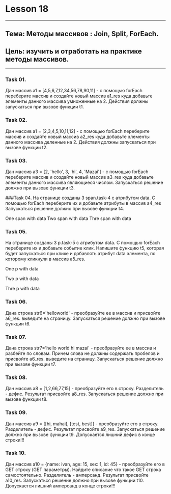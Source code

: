 # Lesson 18

---
## Тема: Методы массивов :  Join, Split, ForEach.
## Цель: изучить и отработать на практике методы массивов.

---

### Task 01. 
Дан массив a1 = [4,5,6,7,12,34,56,78,90,11] - с помощью forEach переберите массив и создайте новый массив a1_res куда добавьте элементы данного массива умноженные на 2. Действия должны запускаться при вызове функции t1.


### Task 02. 
Дан массив a1 = [2,3,4,5,10,11,12] - с помощью forEach переберите массив и создайте новый массив a2_res куда добавьте элементы данного массива деленные на 2. Действия должны запускаться при вызове функции t2.


### Task 03. 
Дан массив a3 = [2, 'hello', 3, 'hi', 4, 'Mazai'] - с помощью forEach переберите массив и создайте новый массив a3_res куда добавьте элементы данного массива являющиеся числом. Запускаться решение должно при вызове функции t3.


###Task 04. 
На странице созданы 3 span.task-4 c атрибутом data. С помощью forEach переберите их и добавьте атрибуты в массив a4_res Запускаться решение должно при вызове функции t4.

One span with data Two span with data Thre span with data

### Task 05. 
На странице созданы 3 p.task-5 c атрибутом data. С помощью forEach переберите их и добавьте событие клик. Напишите функцию t5, которая будет запускаться при клике и добавлять атрибут data элемента, по которому кликнули в массив a5_res.

One p with data

Two p with data

Thre p with data

### Task 06.
Дана строка str6='helloworld' - преобразуйте ее в массив и присвойте a6_res. выведите на страницу. Запускаться решение должно при вызове функции t6.


### Task 07. 
Дана строка str7='hello world hi mazai' - преобразуйте ее в массив и разбейте по словам. Причем слова не должны содержать пробелов и присвойте a6_res. выведите на страницу. Запускаться решение должно при вызове функции t7.


### Task 08. 
Дан массив a8 = [1,2,66,77,15] - преобразуйте его в строку. Разделитель - дефис. Результат присвойте a8_res. Запускаться решение должно при вызове функции t8.


### Task 09. 
Дан массив a9 = [[hi, mahai], [test, best]] - преобразуйте его в строку. Разделитель - дефис. Результат присвойте a9_res. Запускаться решение должно при вызове функции t9. Допускается лишний дефис в конце строки!!!


### Task 10.
Дан массив a10 = {name: ivan, age: 15, sex: 1, id: 45} - преобразуйте его в GET строку (GET параметры). Найдите описание что такое GET строка самостоятельно. Разделитель - амперсанд. Результат присвойте a10_res. Запускаться решение должно при вызове функции t10. Допускается лишний амперсанд в конце строки!!!

